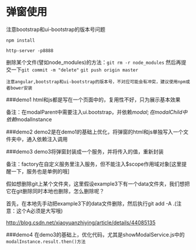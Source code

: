 # 弹窗使用
注意bootstrap和ui-bootstrap的版本号问题

``npm install``

``http-server -p8888``


删除某个文件(譬如node_modules)的方法：``git rm -r node_modules`` 然后再提交一下``git commit -m "delete"`` ``git push origin master``


``注意angular,bootstrap和ui-bootstrap的版本号，不对应可能会有冲突，建议使用npm或者bower安装``

###demo1
html和js都是写在一个页面中的，复用性不好，只为展示基本效果

备注：在modalParent中需要注入ui.bootstrap，并依赖$modal;在modalChild中依赖$modalInstance

###demo2
demo2是在demo1的基础上优化，将弹窗的html和js单独写入一个文件夹中，通入依赖注入调用

###demo3
demo3将弹窗封装成一个服务，并将传入的值，重新封装

备注：factory在自定义服务里注入服务，但不能注入$scope作用域对象[这里提醒一下，服务也是单例的哦]

假如想删除git上某个文件夹，这里假设example3下有一个data文件夹，我们想把它在git删除同时本地也删除，怎么删除呢？

首先，在本地先手动把example3下的data文件删除，然后执行git add -A .(注意：这个A必须是大写哦)

http://blog.csdn.net/xiaoyuanzhiying/article/details/44085135

###demo4
在demo3的基础上，优化代码，尤其是showModalService.js中的``modalInstance.result.then()方法``
